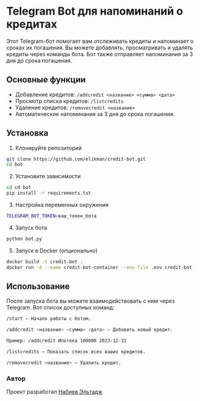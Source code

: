 **Telegram Bot для напоминаний о кредитах**
=========================

Этот Telegram-бот помогает вам отслеживать кредиты и напоминает о сроках их погашения. Вы можете добавлять, просматривать и удалять кредиты через команды бота. Бот также отправляет напоминания за 3 дня до срока погашения.

**Основные функции**
------------

- Добавление кредитов: `/addcredit <название> <сумма> <дата>`
- Просмотр списка кредитов: `/listcredits`
- Удаление кредитов: `/removecredit <название>`
- Автоматические напоминания за 3 дня до срока погашения.

**Установка**
------------

1. Клонируйте репозиторий
```bash
git clone https://github.com/elikman/credit-bot.git
cd bot
```
2. Установите зависимости
```bash
cd cd bot
pip install -r requirements.txt
```
3. Настройка переменных окружения
```bash
TELEGRAM_BOT_TOKEN=ваш_токен_бота
```
4. Запуск бота
```bash
python bot.py
```
5. Запуск в Docker (опционально)
```bash
docker build -t credit-bot .
docker run -d --name credit-bot-container --env-file .env credit-bot
```

**Использование**
------------

После запуска бота вы можете взаимодействовать с ним через Telegram. Вот список доступных команд:
```bash
/start — Начало работы с ботом.

/addcredit <название> <сумма> <дата> — Добавить новый кредит.

Пример: /addcredit Ипотека 100000 2023-12-31

/listcredits — Показать список всех ваших кредитов.

/removecredit <название> — Удалить кредит.
```

### Автор

Проект разработал [Набиев Эльтадж](https://github.com/elikman)